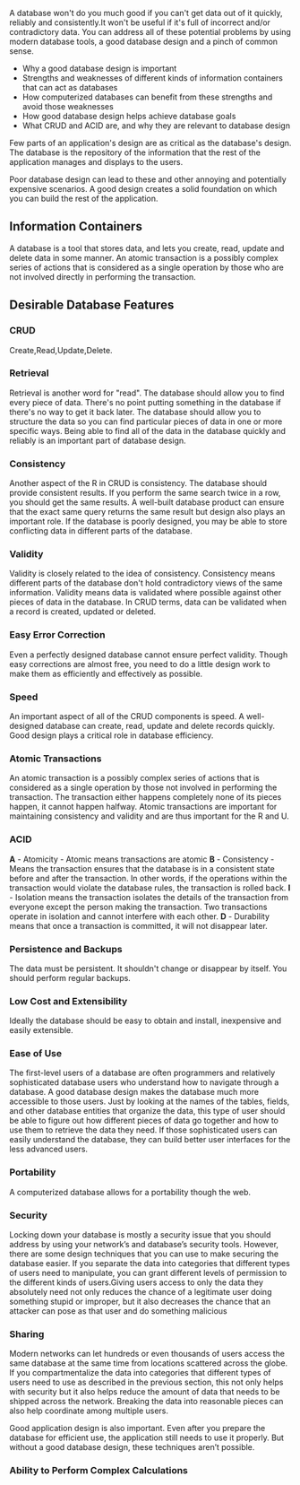A database won't do you much good if you can't get data out of it quickly, reliably and consistently.It won't be useful if it's full of incorrect and/or contradictory data. You can address all of these potential problems by using modern database tools, a good database design and a pinch of common sense.

- Why a good database design is important
- Strengths and weaknesses of different kinds of information containers that can act as databases
- How computerized databases can benefit from these strengths and avoid those weaknesses
- How good database design helps achieve database goals
- What CRUD and ACID are, and why they are relevant to database design

Few parts of an application's design are as critical as the database's design. The database is the repository of the information that the rest of the application manages and displays to the users.

Poor database design can lead to these and other annoying and potentially expensive scenarios. A good design creates a solid foundation on which you can build the rest of the application.

## Information Containers

A database is a tool that stores data, and lets you create, read, update and delete data in some manner. An atomic transaction is a possibly complex series of actions that is considered as a single operation by those who are not involved directly in performing the transaction.

## Desirable Database Features

### CRUD

Create,Read,Update,Delete.

### Retrieval

Retrieval is another word for "read". The database should allow you to find every piece of data. There's no point putting something in the database if there's no way to get it back later. The database should allow you to structure the data so you can find particular pieces of data in one or more specific ways. Being able to find all of the data in the database quickly and reliably is an important part of database design.

### Consistency

Another aspect of the R in CRUD is consistency. The database should provide consistent results. If you perform the same search twice in a row, you should get the same results. A well-built database product can ensure that the exact same query returns the same result but design also plays an important role. If the database is poorly designed, you may be able to store conflicting data in different parts of the database.

### Validity

Validity is closely related to the idea of consistency. Consistency means different parts of the database don't hold contradictory views of the same information. Validity means data is validated where possible against other pieces of data in the database. In CRUD terms, data can be validated when a record is created, updated or deleted.

### Easy Error Correction

Even a perfectly designed database cannot ensure perfect validity. Though easy corrections are almost free, you need to do a little design work to make them as efficiently and effectively as possible.

### Speed

An important aspect of all of the CRUD components is speed. A well-designed database can create, read, update and delete records quickly. Good design plays a critical role in database efficiency.

### Atomic Transactions

An atomic transaction is a possibly complex series of actions that is considered as a single operation by those not involved in performing the transaction. The transaction either happens completely none of its pieces happen, it cannot happen halfway. Atomic transactions are important for maintaining consistency and validity and are thus important for the R and U.

### ACID

**A** - Atomicity - Atomic means transactions are atomic
**B** - Consistency - Means the transaction ensures that the database is in a consistent state before and after the transaction. In other words, if the operations within the transaction would violate the database rules, the transaction is rolled back.
**I** - Isolation means the transaction isolates the details of the transaction from everyone except the person making the transaction. Two transactions operate in isolation and cannot interfere with each other.
**D** - Durability means that once a transaction is committed, it will not disappear later.

### Persistence and Backups

The data must be persistent. It shouldn't change or disappear by itself. You should perform regular backups.

### Low Cost and Extensibility

Ideally the database should be easy to obtain and install, inexpensive and easily extensible.

### Ease of Use

The first-level users of a database are often programmers and relatively sophisticated database
users who understand how to navigate through a database. A good database design makes the
database much more accessible to those users. Just by looking at the names of the tables, fields, and
other database entities that organize the data, this type of user should be able to figure out how
different pieces of data go together and how to use them to retrieve the data they need. If those
sophisticated users can easily understand the database, they can build better user interfaces for the less
advanced users.

### Portability

A computerized database allows for a portability though the web.

### Security

Locking down your database is mostly a security issue that you should address by using your network’s and database’s security tools. However, there are some design techniques that you can use to make securing the database easier. If you separate the data into categories that different types of users need to manipulate, you can grant different levels of permission to the different kinds of users.Giving users access to only the data they absolutely need not only reduces the chance of a legitimate user doing something stupid or improper, but it also decreases the chance that an attacker can pose as that user and do something malicious

### Sharing

Modern networks can let hundreds or even thousands of users access the same database at the same time from locations scattered across the globe.
If you compartmentalize the data into categories that different types of users need to use as described in
the previous section, this not only helps with security but it also helps reduce the amount of data that
needs to be shipped across the network.
Breaking the data into reasonable pieces can also help coordinate among multiple users.

Good application design is also important. Even after you prepare the database for efficient use, the
application still needs to use it properly. But without a good database design, these techniques aren’t
possible.

### Ability to Perform Complex Calculations

